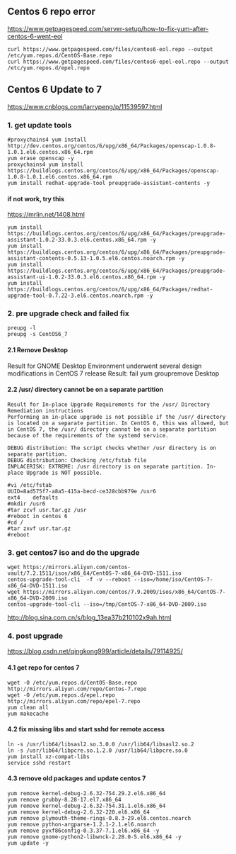 ## Centos 6 repo error
https://www.getpagespeed.com/server-setup/how-to-fix-yum-after-centos-6-went-eol
```
curl https://www.getpagespeed.com/files/centos6-eol.repo --output /etc/yum.repos.d/CentOS-Base.repo
curl https://www.getpagespeed.com/files/centos6-epel-eol.repo --output /etc/yum.repos.d/epel.repo
```
## Centos 6 Update to 7
https://www.cnblogs.com/larrypeng/p/11539597.html

### 1. get update tools
```
#proxychains4 yum install http://dev.centos.org/centos/6/upg/x86_64/Packages/openscap-1.0.8-1.0.1.el6.centos.x86_64.rpm
yum erase openscap -y
proxychains4 yum install https://buildlogs.centos.org/centos/6/upg/x86_64/Packages/openscap-1.0.8-1.0.1.el6.centos.x86_64.rpm
yum install redhat-upgrade-tool preupgrade-assistant-contents -y
```
#### if not work, try this
https://mrlin.net/1408.html
```
yum install https://buildlogs.centos.org/centos/6/upg/x86_64/Packages/preupgrade-assistant-1.0.2-33.0.3.el6.centos.x86_64.rpm -y
yum install https://buildlogs.centos.org/centos/6/upg/x86_64/Packages/preupgrade-assistant-contents-0.5.13-1.0.5.el6.centos.noarch.rpm -y
yum install https://buildlogs.centos.org/centos/6/upg/x86_64/Packages/preupgrade-assistant-ui-1.0.2-33.0.3.el6.centos.x86_64.rpm -y
yum install https://buildlogs.centos.org/centos/6/upg/x86_64/Packages/redhat-upgrade-tool-0.7.22-3.el6.centos.noarch.rpm -y
```
### 2. pre upgrade check and failed fix
```
preupg -l
preupg -s CentOS6_7
```
#### 2.1 Remove Desktop 
Result for GNOME Desktop Environment underwent several design modifications in CentOS 7 release
Result: fail
yum groupremove Desktop

#### 2.2 /usr/ directory cannot be on a separate partition
```
Result for In-place Upgrade Requirements for the /usr/ Directory
Remediation instructions
Performing an in-place upgrade is not possible if the /usr/ directory is located on a separate partition. In CentOS 6, this was allowed, but in CentOS 7, the /usr/ directory cannot be on a separate partition because of the requirements of the systemd service.
              
DEBUG distribution: The script checks whether /usr directory is on separate partition.
DEBUG distribution: Checking /etc/fstab file
INPLACERISK: EXTREME: /usr directory is on separate partition. In-place Upgrade is NOT possible.

#vi /etc/fstab
UUID=8ad575f7-a8a5-415a-becd-ce328cbb979e /usr6                    ext4    defaults   
#mkdir /usr6
#tar zcvf usr.tar.gz /usr
#reboot in centos 6
#cd /
#tar zxvf usr.tar.gz
#reboot
```
### 3. get centos7 iso and do the upgrade
```
wget https://mirrors.aliyun.com/centos-vault/7.2.1511/isos/x86_64/CentOS-7-x86_64-DVD-1511.iso
centos-upgrade-tool-cli  -f -v --reboot --iso=/home/iso/CentOS-7-x86_64-DVD-1511.iso
wget https://mirrors.aliyun.com/centos/7.9.2009/isos/x86_64/CentOS-7-x86_64-DVD-2009.iso
centos-upgrade-tool-cli --iso=/tmp/CentOS-7-x86_64-DVD-2009.iso
```
http://blog.sina.com.cn/s/blog_13ea37b210102x9ah.html

### 4. post upgrade
https://blog.csdn.net/qingkong999/article/details/79114925/
#### 4.1 get repo for centos 7
```
wget -O /etc/yum.repos.d/CentOS-Base.repo http://mirrors.aliyun.com/repo/Centos-7.repo
wget -O /etc/yum.repos.d/epel.repo http://mirrors.aliyun.com/repo/epel-7.repo
yum clean all
yum makecache
```
#### 4.2 fix missing libs and start sshd for remote access
```
ln -s /usr/lib64/libsasl2.so.3.0.0 /usr/lib64/libsasl2.so.2
ln -s /usr/lib64/libpcre.so.1.2.0 /usr/lib64/libpcre.so.0
yum install xz-compat-libs
service sshd restart
```
#### 4.3 remove old packages and update centos 7
```
yum remove kernel-debug-2.6.32-754.29.2.el6.x86_64
yum remove grubby-8.28-17.el7.x86_64
yum remove kernel-debug-2.6.32-754.31.1.el6.x86_64
yum remove kernel-debug-2.6.32-220.el6.x86_64
yum remove plymouth-theme-rings-0.8.3-29.el6.centos.noarch
yum remove python-argparse-1.2.1-2.1.el6.noarch
yum remove pyxf86config-0.3.37-7.1.el6.x86_64 -y
yum remove gnome-python2-libwnck-2.28.0-5.el6.x86_64 -y
yum update -y
```

